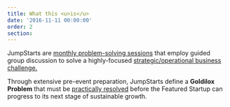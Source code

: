 ```yaml
---
title: What this <u>is</u>
date: '2016-11-11 00:00:00'
order: 2
section:
---
```

JumpStarts are <u>monthly problem-solving sessions</u> that employ guided group discussion to solve a highly-focused <u>strategic/operational business challenge.</u>    

Through extensive pre-event preparation, JumpStarts define a **Goldilox Problem** that must be <u>practically resolved</u> before the Featured Startup can progress to its next stage of sustainable growth.
